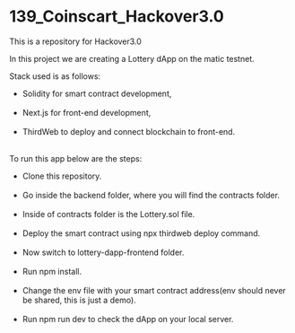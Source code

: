 # 139_Coinscart_Hackover3.0
This is a repository for Hackover3.0

In this project we are creating a Lottery dApp on the matic testnet.

Stack used is as follows:</br>
<ul>
<li>Solidity for smart contract development,</li></br>
<li>Next.js for front-end development,</li></br>
<li>ThirdWeb to deploy and connect blockchain to front-end.</li></br>
</ul>

To run this app below are the steps: </br>
<ul>
<li>Clone this repository.</li></br>
<li>Go inside the backend folder, where you will find the contracts folder.</li></br>
<li>Inside of contracts folder is the Lottery.sol file.</li></br>
<li>Deploy the smart contract using npx thirdweb deploy command.</li></br>
<li>Now switch to lottery-dapp-frontend folder.</li></br>
<li>Run npm install.</li></br>
<li>Change the env file with your smart contract address(env should never be shared, this is just a demo).</li></br>
<li>Run npm run dev to check the dApp on your local server.</li></br>
</ul>
